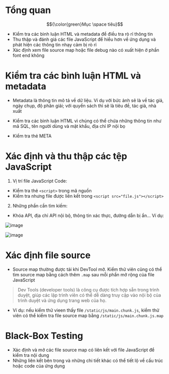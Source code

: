 # Tổng quan #

$${\color{green}Mục \space tiêu}$$

- Kiểm tra các bình luận HTML và metadata để điều tra rò rỉ thông tin 
- Thu thập và đánh giá các file JavaScript để hiểu hơn về ứng dụng và phát hiện các thông tin nhạy cảm bị rò rỉ 
- Xác định xem file source map hoặc file debug nào có xuất hiện ở phần font end không
  
# Kiểm tra các bình luận HTML và metadata #

- Metadata là thông tin mô tả về dữ liệu. Ví dụ với bức ảnh sẽ là về tác giả, ngày chụp, độ phân giải; với quyển sách thì sẽ là tiêu đề, tác giả, nhà xuất 

- Kiểm tra các bình luận HTML vì chúng có thể chứa những thông tin như mã SQL, tên người dùng và mật khẩu, địa chỉ IP nội bọ
- Kiểm tra thẻ META 

# Xác định và thu thập các tệp JavaScript  #

1. Vị trí file JavaScript Code:

- Kiểm tra thẻ `<script>` trong mã nguồn
- Kiểm tra nhưng file được liên kết trong `<script src="file.js"></script> `

2. Những phần cần tìm kiếm:

- Khóa API, địa chỉ API nội bộ, thông tin xác thực, đường dẫn bị ẩn... Ví dụ:

![image](https://github.com/user-attachments/assets/aa1ed6ec-7f36-432c-a3ea-18a0a4591ea0)

![image](https://github.com/user-attachments/assets/640a2dc7-2b6d-452f-8cc4-1047b048d1f9)

# Xác định file source  #

- Source map thường được tải khi DevTool mở. Kiểm thử viên cũng có thể tìm source map bằng cách thêm `.map` sau mỗi phần mở rộng của file JavaScript

>Dev Tools (developer tools) là công cụ được tích hợp sẵn trong trình duyệt, giúp các lập trình viên có thể dễ dàng truy cập vào nội bộ của trình duyệt và ứng dụng trang web của họ.

- Ví dụ: nếu kiểm thử vieen thấy file `/static/js/main.chunk.js`, kiểm thử viên có thể kiểm tra file source map bằng `/static/js/main.chunk.js.map`


# Black-Box Testing #

- Xác định và mở các file source map có liên kết với file JavaScript để kiểm tra nội dung
- Những liên kết bên trong và những chi tiết khác có thể tiết lộ về cấu trúc hoặc code của ứng dụng
